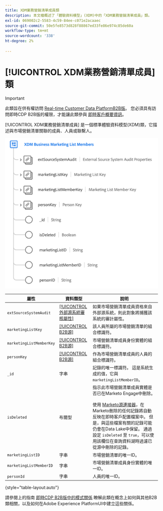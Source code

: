 ```yaml
---
title: XDM業務營銷清單成員類
description: 本文檔概述了「體驗資料模型」(XDM)中的「XDM業務營銷清單成員」類。
exl-id: 069002c2-5583-4c59-84ee-c071e2acaaec
source-git-commit: 50e5fe8573d828f88867ed33fe86e974c85de60a
workflow-type: tm+mt
source-wordcount: '338'
ht-degree: 2%

---
```


# [!UICONTROL XDM業務營銷清單成員] 類

>[!IMPORTANT]
>
>此類旨在供有權訪問 [Real-time Customer Data PlatformB2B版](../../../rtcdp/b2b-overview.md)。 您必須具有訪問即時CDP B2B版的權限，才能讓此類參與 [即時客戶概要資訊](../../../profile/home.md)。

[!UICONTROL XDM業務營銷清單成員] 是一個標準體驗資料模型(XDM)類，它描述與市場營銷清單關聯的成員、人員或聯繫人。

![XDM業務營銷清單成員類的結構，如在UI中顯示的那樣](../../images/classes/b2b/business-marketing-list-members.png)

| 屬性 | 資料類型 | 說明 |
| --- | --- | --- |
| `extSourceSystemAudit` | [[!UICONTROL 外部源系統審核屬性]](../../data-types/external-source-system-audit-attributes.md) | 如果市場營銷清單成員資格來自外部源系統，則此對象將捕獲該系統的審計屬性。 |
| `marketingListKey` | [[!UICONTROL B2B源]](../../data-types/b2b-source.md) | 該人員所屬的市場營銷清單的組合標識符。 |
| `marketingListMemberKey` | [[!UICONTROL B2B源]](../../data-types/b2b-source.md) | 市場營銷清單成員身份實體的組合標識符。 |
| `personKey` | [[!UICONTROL B2B源]](../../data-types/b2b-source.md) | 作為市場營銷清單成員的人員的組合標識符。 |
| `_id` | 字串 | 記錄的唯一標識符。 這是系統生成的值，它與 `marketingListMemberID`。 |
| `isDeleted` | 布爾型 | 指示此市場營銷清單成員實體是否已在Marketo Engage中刪除。<br><br>使用 [Marketo源連接器](../../../sources/connectors/adobe-applications/marketo/marketo.md)，在Marketo刪除的任何記錄將自動反映在即時客戶配置檔案中。 但是，與這些檔案有關的記錄可能仍會在Data Lake中保留。 通過設定 `isDeleted` 至 `true`，可以使用該欄位在查詢資料湖時過濾已從源中刪除的記錄。 |
| `marketingListID` | 字串 | 市場營銷清單的唯一ID。 |
| `marketingListMemberID` | 字串 | 市場營銷清單成員身份實體的唯一ID。 |
| `personId` | 字串 | 人員的唯一ID。 |

{style=&quot;table-layout:auto&quot;}

請參閱上的指南 [即時CDP B2B版中的模式關係](../../tutorials/relationship-b2b.md) 瞭解此類在概念上如何與其他B2B類相關，以及如何在Adobe Experience PlatformUI中建立這些關係。
